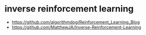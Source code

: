 inverse reinforcement learning
======
* https://github.com/algorithmdog/Reinforcement_Learning_Blog
* https://github.com/MatthewJA/Inverse-Reinforcement-Learning
